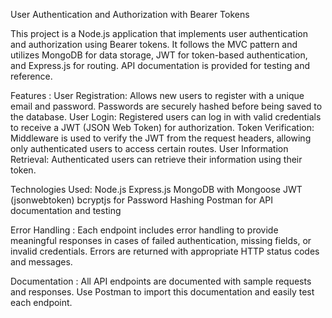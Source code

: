 User Authentication and Authorization with Bearer Tokens

This project is a Node.js application that implements user authentication and authorization using Bearer tokens. It follows the MVC pattern and utilizes MongoDB for data storage, JWT for token-based authentication, and Express.js for routing. API documentation is provided for testing and reference.

Features :
User Registration: Allows new users to register with a unique email and password. Passwords are securely hashed before being saved to the database.
User Login: Registered users can log in with valid credentials to receive a JWT (JSON Web Token) for authorization.
Token Verification: Middleware is used to verify the JWT from the request headers, allowing only authenticated users to access certain routes.
User Information Retrieval: Authenticated users can retrieve their information using their token.

Technologies Used:
Node.js
Express.js
MongoDB with Mongoose
JWT (jsonwebtoken)
bcryptjs for Password Hashing
Postman for API documentation and testing

Error Handling :
Each endpoint includes error handling to provide meaningful responses in cases of failed authentication, missing fields, or invalid credentials. Errors are returned with appropriate HTTP status codes and messages.

Documentation :
All API endpoints are documented with sample requests and responses. Use Postman to import this documentation and easily test each endpoint.

